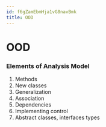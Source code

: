 ```yaml
---
id: f6gZamEbmHja1vG8navBmk
title: OOD
---
```





# OOD

### Elements of Analysis Model
1. Methods
2. New classes
3. Generalization
4. Association
5. Dependencies
6. Implementing control
7. Abstract classes, interfaces types
